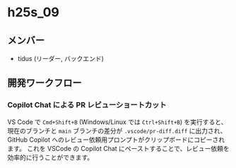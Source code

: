 # h25s_09

## メンバー

- tidus (リーダー, バックエンド)

## 開発ワークフロー

### Copilot Chat による PR レビューショートカット

VS Code で `Cmd+Shift+B` (Windows/Linux では `Ctrl+Shift+B`) を実行すると、現在のブランチと `main` ブランチの差分が `.vscode/pr-diff.diff` に出力され、GitHub Copilot へのレビュー依頼用プロンプトがクリップボードにコピーされます。
これを VSCode の Copilot Chat にペーストすることで、レビュー依頼を効率的に行うことができます。
